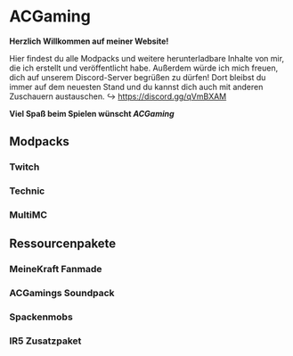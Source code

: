 # ACGaming

**Herzlich Willkommen auf meiner Website!**

Hier findest du alle Modpacks und weitere herunterladbare Inhalte von mir, die ich erstellt und veröffentlicht habe.
Außerdem würde ich mich freuen, dich auf unserem Discord-Server begrüßen zu dürfen! Dort bleibst du immer auf dem neuesten Stand und du kannst dich auch mit anderen Zuschauern austauschen.
↪ https://discord.gg/qVmBXAM

**Viel Spaß beim Spielen wünscht *ACGaming***

## Modpacks

### Twitch

### Technic

### MultiMC

## Ressourcenpakete

### MeineKraft Fanmade

### ACGamings Soundpack

### Spackenmobs

### IR5 Zusatzpaket
